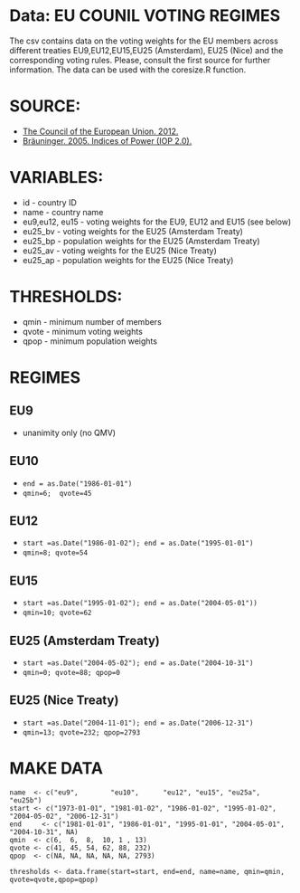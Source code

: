 Data: EU COUNIL VOTING REGIMES
==============================

The csv contains data on the voting weights for the EU members across different treaties EU9,EU12,EU15,EU25 (Amsterdam), EU25 (Nice) and the corresponding voting rules. Please, consult the first source for further information. The data can be used with the coresize.R function. 

# SOURCE:

* [The Council of the European Union. 2012.](http://europa.eu/legislation_summaries/institutional_affairs/treaties/nice_treaty/nice_treaty_council_en.htm)
* [Bräuninger. 2005. Indices of Power (IOP 2.0).](http://www.tbraeuninger.de/IOP.html)

# VARIABLES:

* id - country ID
* name - country name 
* eu9,eu12, eu15 - voting weights for the EU9, EU12 and EU15 (see below)
* eu25_bv - voting weights for the EU25 (Amsterdam Treaty) 
* eu25_bp - population weights for the EU25 (Amsterdam Treaty) 
* eu25_av - voting weights for the EU25 (Nice Treaty) 
* eu25_ap - population weights for the EU25 (Nice Treaty)

# THRESHOLDS: 

* qmin - minimum number of members 
* qvote - minimum voting weights
* qpop - minimum population weights

# REGIMES 

## EU9 

* unanimity only (no QMV)

## EU10 

* `end = as.Date("1986-01-01")`
* `qmin=6;  qvote=45`
	
## EU12

* `start =as.Date("1986-01-02"); end = as.Date("1995-01-01")`
* `qmin=8; qvote=54`
	
## EU15 

* `start =as.Date("1995-01-02"); end = as.Date("2004-05-01"))`
* `qmin=10; qvote=62`
	
## EU25 (Amsterdam Treaty)

* `start =as.Date("2004-05-02"); end = as.Date("2004-10-31")`
* `qmin=0; qvote=88; qpop=0`

## EU25 (Nice Treaty)

*  `start =as.Date("2004-11-01"); end = as.Date("2006-12-31") `
*  `qmin=13; qvote=232; qpop=2793 `


# MAKE DATA 

```
name  <- c("eu9", 		 "eu10", 	  "eu12", "eu15", "eu25a", "eu25b")
start <- c("1973-01-01", "1981-01-02", "1986-01-02", "1995-01-02", "2004-05-02", "2006-12-31")
end 	<- c("1981-01-01", "1986-01-01", "1995-01-01", "2004-05-01", "2004-10-31", NA)
qmin  <- c(6,  6,  8,  10, 1 , 13)
qvote <- c(41, 45, 54, 62, 88, 232)
qpop  <- c(NA, NA, NA, NA, NA, 2793)

thresholds <- data.frame(start=start, end=end, name=name, qmin=qmin, qvote=qvote,qpop=qpop)
```